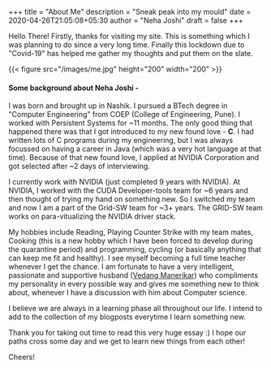 +++
title = "About Me"
description = "Sneak peak into my mould"
date = 2020-04-26T21:05:08+05:30
author = "Neha Joshi"
draft = false
+++

Hello There!
Firstly, thanks for visiting my site. This is something which I was planning to do since a very long time. Finally this lockdown due to "Covid-19" has helped me gather my thoughts and put them on the slate. 

{{< figure src="/images/me.jpg" height="200" width="200" >}}

#### Some background about Neha Joshi - 

I was born and brought up in Nashik. I pursued a BTech degree in "Computer Engineering" from COEP (College of Engineering, Pune). I worked with Persistent Systems for ~11 months. The only good thing that happened there was that I got introduced to my new found love - **C**. I had written lots of C programs during my engineering, but I was always focussed on having a career in Java (which was a very hot language at that time). Because of that new found love, I applied at NVIDIA Corporation and got selected after ~2 days of interviewing.

I currently work with NVIDIA (just completed 9 years with NVIDIA). At NVIDIA, I worked with the CUDA Developer-tools team for ~6 years and then thought of trying my hand on something new. So I switched my team and now I am a part of the Grid-SW team for ~3+ years. The GRID-SW team works on para-vitualizing the NVIDIA driver stack.

My hobbies include Reading, Playing Counter Strike with my team mates, Cooking (this is a new hobby which I have been forced to develop during the quarantine period) and programming, cycling (or basically anything that can keep me fit and healthy). I see myself becoming a full time teacher whenever I get the chance.
I am fortunate to have a very intelligent, passionate and supportive husband ([Vedang Manerikar](https://vedang.me/)) who compliments my personality in every possible way and gives me something new to think about, whenever I have a discussion with him about Computer science.

I believe we are always in a learning phase all throughout our life. I intend to add to the collection of my blogposts everytime I learn something new.

Thank you for taking out time to read this very huge essay :) I hope our paths cross some day and we get to learn new things from each other!

Cheers!